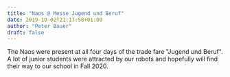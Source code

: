 ```yaml
---
title: "Naos @ Messe Jugend und Beruf"
date: 2019-10-02T21:17:58+01:00
author: "Peter Bauer"
draft: false
---
```


The Naos were present at all four days of the trade fare "Jugend und Beruf". A lot of junior students were attracted by our robots and hopefully will find their way to our school in Fall 2020.

